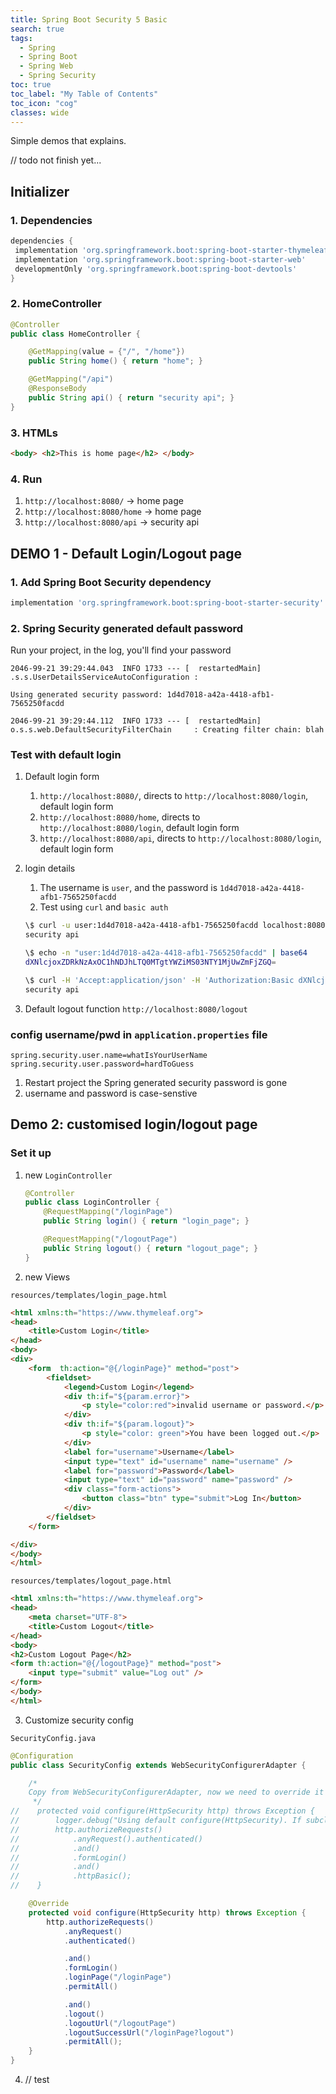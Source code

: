 ```yaml
---
title: Spring Boot Security 5 Basic
search: true
tags: 
  - Spring
  - Spring Boot
  - Spring Web
  - Spring Security
toc: true
toc_label: "My Table of Contents"
toc_icon: "cog"
classes: wide
---
```


Simple demos that explains.

// todo not finish yet...

## Initializer

### 1. Dependencies

```gradle
dependencies {
 implementation 'org.springframework.boot:spring-boot-starter-thymeleaf'
 implementation 'org.springframework.boot:spring-boot-starter-web'
 developmentOnly 'org.springframework.boot:spring-boot-devtools'
}
```

### 2. HomeController

```java
@Controller
public class HomeController {

    @GetMapping(value = {"/", "/home"})
    public String home() { return "home"; }

    @GetMapping("/api")
    @ResponseBody
    public String api() { return "security api"; }
}
```

### 3. HTMLs

```html
<body> <h2>This is home page</h2> </body>
```

### 4. Run

1. `http://localhost:8080/` -> home page
2. `http://localhost:8080/home` -> home page
3. `http://localhost:8080/api` -> security api

## DEMO 1 - Default Login/Logout page

### 1. Add Spring Boot Security dependency

```gradle
implementation 'org.springframework.boot:spring-boot-starter-security'
```

### 2. Spring Security generated default password

Run your project, in the log, you'll find your password

```log
2046-99-21 39:29:44.043  INFO 1733 --- [  restartedMain] .s.s.UserDetailsServiceAutoConfiguration :

Using generated security password: 1d4d7018-a42a-4418-afb1-7565250facdd

2046-99-21 39:29:44.112  INFO 1733 --- [  restartedMain] o.s.s.web.DefaultSecurityFilterChain     : Creating filter chain: blah
```

### Test with default login

1. Default login form
    1. `http://localhost:8080/`, directs to `http://localhost:8080/login`, default login form
    2. `http://localhost:8080/home`, directs to `http://localhost:8080/login`, default login form
    3. `http://localhost:8080/api`, directs to `http://localhost:8080/login`, default login form

2. login details
    1. The username is `user`, and the password is `1d4d7018-a42a-4418-afb1-7565250facdd`
    2. Test using `curl` and `basic auth`

    ```bash
    \$ curl -u user:1d4d7018-a42a-4418-afb1-7565250facdd localhost:8080/api
    security api

    \$ echo -n "user:1d4d7018-a42a-4418-afb1-7565250facdd" | base64
    dXNlcjoxZDRkNzAxOC1hNDJhLTQ0MTgtYWZiMS03NTY1MjUwZmFjZGQ=

    \$ curl -H 'Accept:application/json' -H 'Authorization:Basic dXNlcjoxZDRkNzAxOC1hNDJhLTQ0MTgtYWZiMS03NTY1MjUwZmFjZGQ=' localhost:8080/api
    security api
    ```

3. Default logout function
    `http://localhost:8080/logout`

### config username/pwd in `application.properties` file

```properties
spring.security.user.name=whatIsYourUserName
spring.security.user.password=hardToGuess
```

1. Restart project
  the Spring generated security password is gone
2. username and password is case-senstive

## Demo 2: customised login/logout page

### Set it up

1. new `LoginController`

    ```java
    @Controller
    public class LoginController {
        @RequestMapping("/loginPage")
        public String login() { return "login_page"; }

        @RequestMapping("/logoutPage")
        public String logout() { return "logout_page"; }
    }
    ```

2. new Views

`resources/templates/login_page.html`

```html
<html xmlns:th="https://www.thymeleaf.org">
<head>
    <title>Custom Login</title>
</head>
<body>
<div>
    <form  th:action="@{/loginPage}" method="post">
        <fieldset>
            <legend>Custom Login</legend>
            <div th:if="${param.error}">
                <p style="color:red">invalid username or password.</p>
            </div>
            <div th:if="${param.logout}">
                <p style="color: green">You have been logged out.</p>
            </div>
            <label for="username">Username</label>
            <input type="text" id="username" name="username" />
            <label for="password">Password</label>
            <input type="text" id="password" name="password" />
            <div class="form-actions">
                <button class="btn" type="submit">Log In</button>
            </div>
        </fieldset>
    </form>

</div>
</body>
</html>
```

`resources/templates/logout_page.html`

```html
<html xmlns:th="https://www.thymeleaf.org">
<head>
    <meta charset="UTF-8">
    <title>Custom Logout</title>
</head>
<body>
<h2>Custom Logout Page</h2>
<form th:action="@{/logoutPage}" method="post">
    <input type="submit" value="Log out" />
</form>
</body>
</html>
```

3. Customize security config

`SecurityConfig.java`

```java
@Configuration
public class SecurityConfig extends WebSecurityConfigurerAdapter {

    /*
    Copy from WebSecurityConfigurerAdapter, now we need to override it
     */
//    protected void configure(HttpSecurity http) throws Exception {
//        logger.debug("Using default configure(HttpSecurity). If subclassed this will potentially override subclass configure(HttpSecurity).");
//        http.authorizeRequests()
//            .anyRequest().authenticated()
//            .and()
//            .formLogin()
//            .and()
//            .httpBasic();
//    }

    @Override
    protected void configure(HttpSecurity http) throws Exception {
        http.authorizeRequests()
            .anyRequest()
            .authenticated()

            .and()
            .formLogin()
            .loginPage("/loginPage")
            .permitAll()

            .and()
            .logout()
            .logoutUrl("/logoutPage")
            .logoutSuccessUrl("/loginPage?logout")
            .permitAll();
    }
}
```

4. // test
